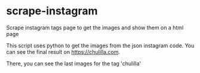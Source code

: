 # scrape-instagram
Scrape instagram tags page to get the images and show them on a html page

This script uses python to get the images from the json instagram code.
You can see the final result on https://chulilla.com.

There, you can see the last images for the tag 'chulilla'
